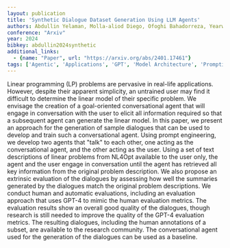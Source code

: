 ```yaml
---
layout: publication
title: 'Synthetic Dialogue Dataset Generation Using LLM Agents'
authors: Abdullin Yelaman, Molla-aliod Diego, Ofoghi Bahadorreza, Yearwood John, Li Qingyang
conference: "Arxiv"
year: 2024
bibkey: abdullin2024synthetic
additional_links:
  - {name: "Paper", url: "https://arxiv.org/abs/2401.17461"}
tags: ['Agentic', 'Applications', 'GPT', 'Model Architecture', 'Prompting']
---
```

Linear programming (LP) problems are pervasive in real-life applications.
However, despite their apparent simplicity, an untrained user may find it
difficult to determine the linear model of their specific problem. We envisage
the creation of a goal-oriented conversational agent that will engage in
conversation with the user to elicit all information required so that a
subsequent agent can generate the linear model. In this paper, we present an
approach for the generation of sample dialogues that can be used to develop and
train such a conversational agent. Using prompt engineering, we develop two
agents that "talk" to each other, one acting as the conversational agent, and
the other acting as the user. Using a set of text descriptions of linear
problems from NL4Opt available to the user only, the agent and the user engage
in conversation until the agent has retrieved all key information from the
original problem description. We also propose an extrinsic evaluation of the
dialogues by assessing how well the summaries generated by the dialogues match
the original problem descriptions. We conduct human and automatic evaluations,
including an evaluation approach that uses GPT-4 to mimic the human evaluation
metrics. The evaluation results show an overall good quality of the dialogues,
though research is still needed to improve the quality of the GPT-4 evaluation
metrics. The resulting dialogues, including the human annotations of a subset,
are available to the research community. The conversational agent used for the
generation of the dialogues can be used as a baseline.
